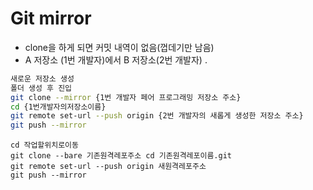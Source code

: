 # Git mirror
- clone을 하게 되면 커밋 내역이 없음(껍데기만 남음)
- A 저장소 (1번 개발자)에서 B 저장소(2번 개발자) .

```bash
새로운 저장소 생성
폴더 생성 후 진입
git clone --mirror {1번 개발자 페어 프로그래밍 저장소 주소}
cd {1번개발자의저장소이름}
git remote set-url --push origin {2번 개발자의 새롭게 생성한 저장소 주소}
git push --mirror
```

```bbash
cd 작업할위치로이동
git clone --bare 기존원격레포주소 cd 기존원격레포이름.git
git remote set-url --push origin 새원격레포주소 
git push --mirror
```